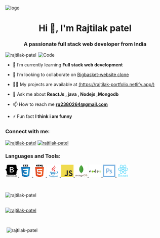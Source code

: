 
<!--
**rajtilak-patel/rajtilak-patel** is a ✨ _special_ ✨ repository because its `README.md` (this file) appears on your GitHub profile.

Here are some ideas to get you started:

- 🔭 I’m currently working on ...
- 🌱 I’m currently learning ...
- 👯 I’m looking to collaborate on ...
- 🤔 I’m looking for help with ...
- 💬 Ask me about ...
- 📫 How to reach me: ...
- 😄 Pronouns: ...
- ⚡ Fun fact: ...
-->
![logo](https://www.creative2.com/wp-content/uploads/2021/10/Career-Page-Banner_Full-Stack-Developer.jpg)

<h1 align="center">Hi 👋, I'm Rajtilak patel</h1>
<h3 align="center">A passionate full stack web developer from India</h3>

<img align="right" alt="Code" width="400px" src="https://img.etimg.com/thumb/msid-84146083,width-1015,height-761,imgsize-638053,resizemode-8,quality-100/prime/technology-and-startups/booting-up-developer-economy-how-tech-startups-are-helping-coders-build-and-test-software-faster.jpg">
<p align="left"> <img src="https://komarev.com/ghpvc/?username=rajtilak-patel&label=Profile%20views&color=0e75b6&style=flat" alt="rajtilak-patel" /> </p>

- 🌱 I’m currently learning **Full stack web development**

- 👯 I’m looking to collaborate on [Bigbasket-website clone](https://sprightly-klepon-cb20fd.netlify.app/)

- 👨‍💻 My projects are available at [(https://rajtilak-portfolio.netlify.app/)](https://rajtilak-portfolio.netlify.app/)

- 💬 Ask me about **ReactJs , java , Nodejs ,Mongodb**

- 📫 How to reach me **rp2380264@gmail.com**

- ⚡ Fun fact **I think i am funny**

<h3 align="left">Connect with me:</h3>
<p align="left">
<a href="https://linkedin.com/in/rajtilak-patel" target="blank"><img align="center" src="https://raw.githubusercontent.com/rahuldkjain/github-profile-readme-generator/master/src/images/icons/Social/linked-in-alt.svg" alt="rajtilak-patel" height="30" width="40" /></a>
<a href="https://codesandbox.com/rajtilak-patel" target="blank"><img align="center" src="https://raw.githubusercontent.com/rahuldkjain/github-profile-readme-generator/master/src/images/icons/Social/codesandbox.svg" alt="rajtilak-patel" height="30" width="40" /></a>
</p>

<h3 align="left">Languages and Tools:</h3>
<p align="left"> <a href="https://getbootstrap.com" target="_blank" rel="noreferrer"> <img src="https://raw.githubusercontent.com/devicons/devicon/master/icons/bootstrap/bootstrap-plain-wordmark.svg" alt="bootstrap" width="40" height="40"/> </a> <a href="https://www.w3schools.com/css/" target="_blank" rel="noreferrer"> <img src="https://raw.githubusercontent.com/devicons/devicon/master/icons/css3/css3-original-wordmark.svg" alt="css3" width="40" height="40"/> </a> <a href="https://www.w3.org/html/" target="_blank" rel="noreferrer"> <img src="https://raw.githubusercontent.com/devicons/devicon/master/icons/html5/html5-original-wordmark.svg" alt="html5" width="40" height="40"/> </a> <a href="https://www.java.com" target="_blank" rel="noreferrer"> <img src="https://raw.githubusercontent.com/devicons/devicon/master/icons/java/java-original.svg" alt="java" width="40" height="40"/> </a> <a href="https://developer.mozilla.org/en-US/docs/Web/JavaScript" target="_blank" rel="noreferrer"> <img src="https://raw.githubusercontent.com/devicons/devicon/master/icons/javascript/javascript-original.svg" alt="javascript" width="40" height="40"/> </a> <a href="https://www.mongodb.com/" target="_blank" rel="noreferrer"> <img src="https://raw.githubusercontent.com/devicons/devicon/master/icons/mongodb/mongodb-original-wordmark.svg" alt="mongodb" width="40" height="40"/> </a> <a href="https://nodejs.org" target="_blank" rel="noreferrer"> <img src="https://raw.githubusercontent.com/devicons/devicon/master/icons/nodejs/nodejs-original-wordmark.svg" alt="nodejs" width="40" height="40"/> </a> <a href="https://www.photoshop.com/en" target="_blank" rel="noreferrer"> <img src="https://raw.githubusercontent.com/devicons/devicon/master/icons/photoshop/photoshop-line.svg" alt="photoshop" width="40" height="40"/> </a> <a href="https://reactjs.org/" target="_blank" rel="noreferrer"> <img src="https://raw.githubusercontent.com/devicons/devicon/master/icons/react/react-original-wordmark.svg" alt="react" width="40" height="40"/> </a> </p>

<br>
<p><img align="left" src="https://github-readme-stats.vercel.app/api/top-langs?username=rajtilak-patel&show_icons=true&locale=en&layout=compact" alt="rajtilak-patel" /></p>
<br>
<p align="left" width="600px"> <br> <a href="https://github.com/ryo-ma/github-profile-trophy"><img src="https://github-profile-trophy.vercel.app/?username=rajtilak-patel" alt="rajtilak-patel" /></a></p>
<br>

<p>&nbsp;<img align="center" src="https://github-readme-stats.vercel.app/api?username=rajtilak-patel&show_icons=true&locale=en" alt="rajtilak-patel" /></p>
